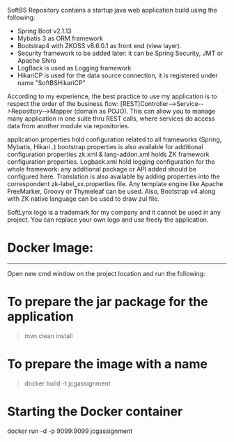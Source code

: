 SoftBS Repository contains a startup java web application build using the following: 
 - Spring Boot v2.1.13
 - Mybatis 3 as ORM framework
 - Bootstrap4 with ZKOSS v8.6.0.1 as front end (view layer). 
 - Security framework to be added later: it can be Spring Security, JMT or Apache Shiro
 - LogBack is used as Logging framework
 - HikariCP is used for the data source connection, it is registered under name "SoftBSHikariCP" 

According to my experience, the best practice to use my application is to respect the order of the business flow: [REST]Controller-->Service-->Repository-->Mapper (domain as POJO).
This can allow you to manage many application in one suite thru REST calls, where services do access data from another module via repositories.

application.properties hold configuration related to all frameworks (Spring, Mybatis, Hikari..)
bootstrap.properties is also available for additional configuration properties
zk.xml & lang-addon.xml holds ZK framework configuration properties.
Logback.xml hold logging configuration for the whole framework: any additional package or API added should be configured here.
Translation is also available by adding properties into the correspondent zk-label_xx.properties file.
Any template engine like Apache FreeMarker, Groovy or Thymeleaf can be used.
Also, Bootstrap v4 along with ZK native language can be used to draw zul file.

SoftLynx logo is a trademark for my company and it cannot be used in any project. 
You can replace your own logo and use freely the application.

# Docker Image:
---------------
Open new cmd window on the project location and run the following:
# To prepare the jar package for the application
> mvn clean install
 
# To prepare the image with a name
> docker build -t jcgassignment 

# Starting the Docker container
docker run -d -p 9099:9099 jcgassignment

